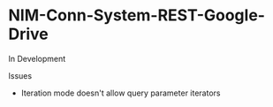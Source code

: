 # NIM-Conn-System-REST-Google-Drive

In Development

Issues
- Iteration mode doesn't allow query parameter iterators

